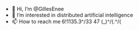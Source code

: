 - 👋 Hi, I’m @GillesEnee
- 👀 I’m interested in distributed artificial intelligence
- 📫 How to reach me 6!1135.3^/33 47 (_)^/(.^/(

<!---
GillesEnee/GillesEnee is a ✨ special ✨ repository because its `README.md` (this file) appears on your GitHub profile.
You can click the Preview link to take a look at your changes.
--->
